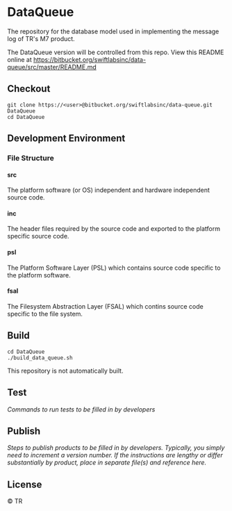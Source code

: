 # DataQueue

The repository for the database model used in implementing the message log of TR's M7 product. 
 
The DataQueue version will be controlled from this repo. View this README online at https://bitbucket.org/swiftlabsinc/data-queue/src/master/README.md

## Checkout

```
git clone https://<user>@bitbucket.org/swiftlabsinc/data-queue.git DataQueue
cd DataQueue
```

## Development Environment

### File Structure

#### src

The platform software (or OS) independent and hardware independent source code.

#### inc

The header files required by the source code and exported to the platform specific source code.

#### psl

The Platform Software Layer (PSL) which contains source code specific to the platform software.

#### fsal

The Filesystem Abstraction Layer (FSAL) which contins source code specific to the file system.

## Build

```
cd DataQueue
./build_data_queue.sh
```

This repository is not automatically built.

## Test

*Commands to run tests to be filled in by developers*

## Publish

*Steps to publish products to be filled in by developers.  Typically, you simply need to increment a version number.*
*If the instructions are lengthy or differ substantially by product, place in separate file(s) and reference here.*

## License

© TR


